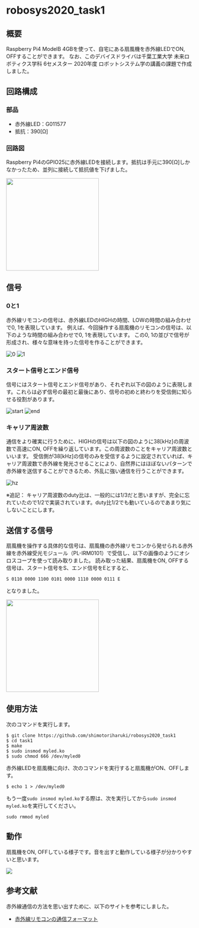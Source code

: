 # robosys2020_task1

## 概要

Raspberry Pi4 ModelB 4GBを使って、自宅にある扇風機を赤外線LEDでON, OFFすることができます。
なお、このデバイスドライバは千葉工業大学 未来ロボティクス学科 6セメスター 2020年度 ロボットシステム学の講義の課題で作成しました。

## 回路構成

### 部品

- 赤外線LED：G011577
- 抵抗：390[Ω]

### 回路図

Raspberry Pi4のGPIO25に赤外線LEDを接続します。抵抗は手元に390[Ω]しかなかったため、並列に接続して抵抗値を下げました。

<img src="https://github.com/shimotoriharuki/robosys2020_task1/blob/master/imgs/circuit.png" width="250">


## 信号

### 0と1

赤外線リモコンの信号は、赤外線LEDのHIGHの時間、LOWの時間の組み合わせで0, 1を表現しています。
例えば、今回操作する扇風機のリモコンの信号は、以下のような時間の組み合わせで0, 1を表現しています。
この0, 1の並びで信号が形成され、様々な意味を持った信号を作ることができます。

![0](https://github.com/shimotoriharuki/robosys2020_task1/blob/master/imgs/irremocon_0.png)
![1](https://github.com/shimotoriharuki/robosys2020_task1/blob/master/imgs/irremocon_1.png)

### スタート信号とエンド信号

信号にはスタート信号とエンド信号があり、それぞれ以下の図のように表現します。これらは必ず信号の最初と最後にあり、信号の初めと終わりを受信側に知らせる役割があります。

![start](https://github.com/shimotoriharuki/robosys2020_task1/blob/master/imgs/irremocon_start.png)
![end](https://github.com/shimotoriharuki/robosys2020_task1/blob/master/imgs/irremocon_end.png)

### キャリア周波数

通信をより確実に行うために、HIGHの信号は以下の図のように38[kHz]の周波数で高速にON, OFFを繰り返しています。この周波数のことをキャリア周波数といいます。
受信側が38[kHz]の信号のみを受信するように設定されていれば、キャリア周波数で赤外線を発光させることにより、自然界にはほぼないパターンで赤外線を送信することができるため、外乱に強い通信を行うことができます。

![hz](https://github.com/shimotoriharuki/robosys2020_task1/blob/master/imgs/irremocon_hz.png)

※追記：
キャリア周波数のduty比は、一般的には1/3だと思いますが、完全に忘れていたので1/2で実装されています。duty比1/2でも動いているのであまり気にしないことにします。

## 送信する信号

扇風機を操作する具体的な信号は、扇風機の赤外線リモコンから発せられる赤外線を赤外線受光モジュール（PL-IRM0101）で受信し、以下の画像のようにオシロスコープを使って読み取りました。
読み取った結果、扇風機をON, OFFする信号は、スタート信号をS、エンド信号をEとすると、
```
S 0110 0000 1100 0101 0000 1110 0000 0111 E
```
となりました。

<img src="https://github.com/shimotoriharuki/robosys2020_task1/blob/master/imgs/scope.jpg" width="250">

## 使用方法

次のコマンドを実行します。
```shell
$ git clone https://github.com/shimotoriharuki/robosys2020_task1
$ cd task1
$ make
$ sudo insmod myled.ko 
$ sudo chmod 666 /dev/myled0 
```

赤外線LEDを扇風機に向け、次のコマンドを実行すると扇風機がON、OFFします。
```shell
$ echo 1 > /dev/myled0 
```

もう一度`sudo insmod myled.ko`する際は、次を実行してから`sudo insmod myled.ko`を実行してください。
```shell
sudo rmmod myled
```

## 動作

扇風機をON, OFFしている様子です。音を出すと動作している様子が分かりやすいと思います。

[![](http://img.youtube.com/vi/x7nqdgcpI9w/0.jpg)](http://www.youtube.com/watch?v=x7nqdgcpI9w "")

## 参考文献

赤外線通信の方法を思い出すために、以下のサイトを参考にしました。

- [赤外線リモコンの通信フォーマット](http://elm-chan.org/docs/ir_format.html)
